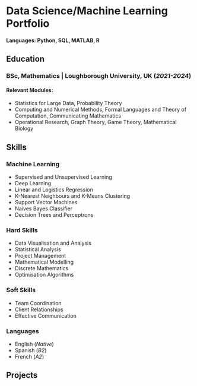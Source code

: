# Data Science/Machine Learning Portfolio

#### Languages: Python, SQL, MATLAB, R  

## Education
### BSc, Mathematics | Loughborough University, UK (_2021-2024_)
#### Relevant Modules: 
- Statistics for Large Data, Probability Theory
- Computing and Numerical Methods, Formal Languages and Theory of Computation, Communicating Mathematics
- Operational Research, Graph Theory, Game Theory, Mathematical Biology
## Skills
### Machine Learning
- Supervised and Unsupervised Learning
- Deep Learning
- Linear and Logistics Regression
- K-Nearest Neighbours and K-Means Clustering
- Support Vector Machines
- Naives Bayes Classifier
- Decision Trees and Perceptrons
### Hard Skills
- Data Visualisation and Analysis
- Statistical Analysis
- Project Management
- Mathematical Modelling
- Discrete Mathematics
- Optimisation Algorithms
### Soft Skills
- Team Coordination
- Client Relationships
- Effective Communication
### Languages
- English (_Native_)
- Spanish (_B2_)
- French (_A2_)
## Projects
